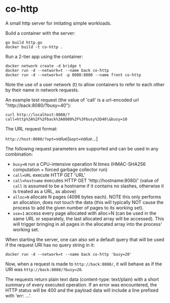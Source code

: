 # co-http

A small http server for imitating simple workloads.

Build a container with the server:

```
go build http.go
docker build -t co-http .
```

Run a 2-tier app using the container:

```
docker network create -d bridge t
docker run -d --network=t --name back co-http
docker run -d --network=t -p 8080:8080 --name front co-http
```

Note the use of a user network (t) to allow containers to refer to each other by their name in network requests.

An example test request (the value of 'call' is a url-encoded url "http://back:8080/?busy=40"):

```
curl http://localhost:8080/?call=http%3A%2F%2Fback%3A8080%2F%3Fbusy%3D40\&busy=10
```

The URL request format:

`http://host:8080/?opt=`_value_[`&opt=`_value_...]

The following request parameters are supported and can be used in any combination:

- `busy=N` run a CPU-intensive operation N times (HMAC-SHA256 computation + forced garbage collector run)
- `call=URL` execute HTTP GET 'URL'
- `call=hostname` executes HTTP GET 'http://hostname:8080/' (value of `call` is assumed to be a hostname if it contains no slashes, otherwise it is treated as a URL, as above)
- `alloc=N` allocate N pages (4096 bytes each). NOTE this only performs an allocation, does not touch the data (this will typically NOT cause the process to add the given number of pages to its working set). 
- `use=1` access every page allocated with alloc=N (can be used in the same URL or separately, the last allocated array will be accessed). This will trigger bringing in all pages in the allocated array into the process' working set.

When starting the server, one can also set a default query that will be used if the request URI has no query string in it:

```
docker run -d --network=t --name back co-http 'busy=20'
```

Now, when a request is made to `http://back:8080/`, it will behave as if the URI was `http://back:8080/?busy=20`.

The requests return plain text data (content-type: text/plain) with a short summary of every executed operation. If an error was encountered, the HTTP status will be 400 and the payload data will include a line prefixed with 'err: ...'.
